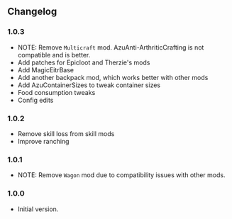 ## Changelog

### 1.0.3
* NOTE: Remove `Multicraft` mod. AzuAnti-ArthriticCrafting is not compatible and is better.
* Add patches for Epicloot and Therzie's mods
* Add MagicEitrBase
* Add another backpack mod, which works better with other mods
* Add AzuContainerSizes to tweak container sizes
* Food consumption tweaks
* Config edits

### 1.0.2
* Remove skill loss from skill mods
* Improve ranching

### 1.0.1
* NOTE: Remove `Wagon` mod due to compatibility issues with other mods.

### 1.0.0
* Initial version.